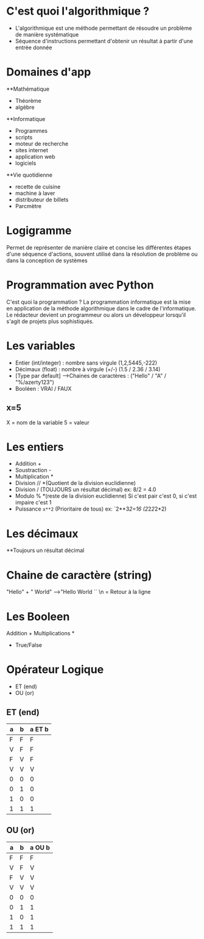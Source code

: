# C'est quoi l'algorithmique ? 
 

- L'algorithmique est une méthode permettant de résoudre un problème de manière systématique
- Séquence d'instructions permettant d'obtenir un résultat à partir d'une entrée donnée 

# Domaines d'app

**Mathématique
- Théorème
- algèbre

**Informatique
- Programmes
- scripts
- moteur de recherche
- sites internet
- application web
- logiciels

**Vie quotidienne
- recette de cuisine
- machine à laver
- distributeur de billets
- Parcmètre

# Logigramme

Permet de représenter de manière claire et concise les différentes étapes d'une séquence d'actions, souvent utilisé dans la résolution de problème ou dans la conception de systèmes


# Programmation avec Python

C'est quoi la programmation ?
La programmation informatique est la mise en application de la méthode algorithmique dans le cadre de l'informatique.
Le rédacteur devient un programmeur ou alors un développeur lorsqu'il s'agit de projets plus sophistiqués.

# Les variables


- Entier (int/integer) : nombre sans virgule (1,2,5445,-222)
- Décimaux (float)  : nombre à virgule (+/-) (1.5 / 2.36 / 3.14)
- [Type par default] -->Chaines de caractères : ("Hello" / "A" / "%/azerty123")
- Booléen : VRAI / FAUX
## x=5
X = nom de la variable
5 = valeur


# Les entiers

- Addition  +
- Soustraction -
- Multiplication * 
- Division  //  *(Quotient de la division euclidienne)
- Division  /  (TOUJOURS un résultat décimal)  ex: 8/2 = 4.0
- Modulo  %  *(reste de la division euclidienne)  Si c'est pair c'est 0, si c'est impaire c'est 1
- Puissance  ``x**2``    (Prioritaire de tous)  ex: `2**3*2=16  (2*2*2*2*2)

# Les décimaux
**Toujours un résultat décimal


# Chaine de caractère (string)

"Hello" + " World" -->"Hello World
`` \n = Retour à la ligne


# Les Booleen

Addition +
Multiplications *

- True/False


# Opérateur Logique

- ET (end)
- OU (or)


## ET (end)

| a   | b   | a ET b |
| --- | --- | ------ |
| F   | F   | F      |
| V   | F   | F      |
| F   | V   | F      |
| V   | V   | V      |
| 0   | 0   | 0      |
| 0   | 1   | 0      |
| 1   | 0   | 0      |
| 1   | 1   | 1      |

## OU (or)

| a   | b   | a OU b |
| --- | --- | ------ |
| F   | F   | F      |
| V   | F   | V      |
| F   | V   | V      |
| V   | V   | V      |
| 0   | 0   | 0      |
| 0   | 1   | 1      |
| 1   | 0   | 1      |
| 1   | 1   | 1      |

